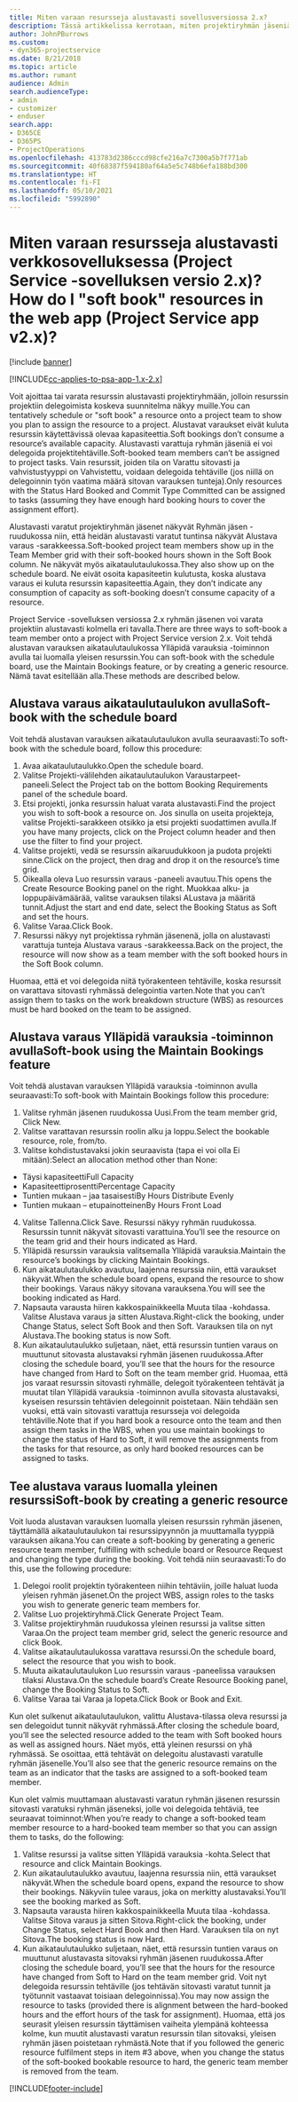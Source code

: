```yaml
---
title: Miten varaan resursseja alustavasti sovellusversiossa 2.x?
description: Tässä artikkelissa kerrotaan, miten projektiryhmän jäseniä varataan alustavasti Project Service -sovelluksessa.
author: JohnPBurrows
ms.custom:
- dyn365-projectservice
ms.date: 8/21/2018
ms.topic: article
ms.author: rumant
audience: Admin
search.audienceType:
- admin
- customizer
- enduser
search.app:
- D365CE
- D365PS
- ProjectOperations
ms.openlocfilehash: 413783d2386cccd98cfe216a7c7300a5b7f771ab
ms.sourcegitcommit: 40f68387f594180af64a5e5c748b6efa188bd300
ms.translationtype: HT
ms.contentlocale: fi-FI
ms.lasthandoff: 05/10/2021
ms.locfileid: "5992890"
---
```

# <a name="how-do-i-soft-book-resources-in-the-web-app-project-service-app-v2x"></a><span data-ttu-id="a4735-103">Miten varaan resursseja alustavasti verkkosovelluksessa (Project Service -sovelluksen versio 2.x)?</span><span class="sxs-lookup"><span data-stu-id="a4735-103">How do I "soft book" resources in the web app (Project Service app v2.x)?</span></span>

[!include [banner](../includes/psa-now-project-operations.md)]

[!INCLUDE[cc-applies-to-psa-app-1.x-2.x](../includes/cc-applies-to-psa-app-1x-2x.md)]

<span data-ttu-id="a4735-104">Voit ajoittaa tai varata resurssin alustavasti projektiryhmään, jolloin resurssin projektiin delegoimista koskeva suunnitelma näkyy muille.</span><span class="sxs-lookup"><span data-stu-id="a4735-104">You can tentatively schedule or "soft book" a resource onto a project team to show you plan to assign the resource to a project.</span></span> <span data-ttu-id="a4735-105">Alustavat varaukset eivät kuluta resurssin käytettävissä olevaa kapasiteettia.</span><span class="sxs-lookup"><span data-stu-id="a4735-105">Soft bookings don’t consume a resource’s available capacity.</span></span> <span data-ttu-id="a4735-106">Alustavasti varattuja ryhmän jäseniä ei voi delegoida projektitehtäville.</span><span class="sxs-lookup"><span data-stu-id="a4735-106">Soft-booked team members can’t be assigned to project tasks.</span></span> <span data-ttu-id="a4735-107">Vain resurssit, joiden tila on Varattu sitovasti ja vahvistustyyppi on Vahvistettu, voidaan delegoida tehtäville (jos niillä on delegoinnin työn vaatima määrä sitovan varauksen tunteja).</span><span class="sxs-lookup"><span data-stu-id="a4735-107">Only resources with the Status Hard Booked and Commit Type Committed can be assigned to tasks (assuming they have enough hard booking hours to cover the assignment effort).</span></span>

<span data-ttu-id="a4735-108">Alustavasti varatut projektiryhmän jäsenet näkyvät Ryhmän jäsen -ruudukossa niin, että heidän alustavasti varatut tuntinsa näkyvät Alustava varaus -sarakkeessa.</span><span class="sxs-lookup"><span data-stu-id="a4735-108">Soft-booked project team members show up in the Team Member grid with their soft-booked hours shown in the Soft Book column.</span></span> <span data-ttu-id="a4735-109">Ne näkyvät myös aikataulutaulukossa.</span><span class="sxs-lookup"><span data-stu-id="a4735-109">They also show up on the schedule board.</span></span> <span data-ttu-id="a4735-110">Ne eivät osoita kapasiteetin kulutusta, koska alustava varaus ei kuluta resurssin kapasiteettia.</span><span class="sxs-lookup"><span data-stu-id="a4735-110">Again, they don’t indicate any consumption of capacity as soft-booking doesn’t consume capacity of a resource.</span></span>

<span data-ttu-id="a4735-111">Project Service -sovelluksen versiossa 2.x ryhmän jäsenen voi varata projektiin alustavasti kolmella eri tavalla.</span><span class="sxs-lookup"><span data-stu-id="a4735-111">There are three ways to soft-book a team member onto a project with Project Service version 2.x.</span></span> <span data-ttu-id="a4735-112">Voit tehdä alustavan varauksen aikataulutaulukossa Ylläpidä varauksia -toiminnon avulla tai luomalla yleisen resurssin.</span><span class="sxs-lookup"><span data-stu-id="a4735-112">You can soft-book with the schedule board, use the Maintain Bookings feature, or by creating a generic resource.</span></span> <span data-ttu-id="a4735-113">Nämä tavat esitellään alla.</span><span class="sxs-lookup"><span data-stu-id="a4735-113">These methods are described below.</span></span>

## <a name="soft-book-with-the-schedule-board"></a><span data-ttu-id="a4735-114">Alustava varaus aikataulutaulukon avulla</span><span class="sxs-lookup"><span data-stu-id="a4735-114">Soft-book with the schedule board</span></span>

<span data-ttu-id="a4735-115">Voit tehdä alustavan varauksen aikataulutaulukon avulla seuraavasti:</span><span class="sxs-lookup"><span data-stu-id="a4735-115">To soft-book with the schedule board, follow this procedure:</span></span> 
1. <span data-ttu-id="a4735-116">Avaa aikataulutaulukko.</span><span class="sxs-lookup"><span data-stu-id="a4735-116">Open the schedule board.</span></span>
2. <span data-ttu-id="a4735-117">Valitse Projekti-välilehden aikataulutaulukon Varaustarpeet-paneeli.</span><span class="sxs-lookup"><span data-stu-id="a4735-117">Select the Project tab on the bottom Booking Requirements panel of the schedule board.</span></span>
3. <span data-ttu-id="a4735-118">Etsi projekti, jonka resurssin haluat varata alustavasti.</span><span class="sxs-lookup"><span data-stu-id="a4735-118">Find the project you wish to soft-book a resource on.</span></span> <span data-ttu-id="a4735-119">Jos sinulla on useita projekteja, valitse Projekti-sarakkeen otsikko ja etsi projekti suodattimen avulla.</span><span class="sxs-lookup"><span data-stu-id="a4735-119">If you have many projects, click on the Project column header and then use the filter to find your project.</span></span>
4. <span data-ttu-id="a4735-120">Valitse projekti, vedä se resurssin aikaruudukkoon ja pudota projekti sinne.</span><span class="sxs-lookup"><span data-stu-id="a4735-120">Click on the project, then drag and drop it on the resource’s time grid.</span></span>
5. <span data-ttu-id="a4735-121">Oikealla oleva Luo resurssin varaus -paneeli avautuu.</span><span class="sxs-lookup"><span data-stu-id="a4735-121">This opens the Create Resource Booking panel on the right.</span></span> <span data-ttu-id="a4735-122">Muokkaa alku- ja loppupäivämäärää, valitse varauksen tilaksi ALustava ja määritä tunnit.</span><span class="sxs-lookup"><span data-stu-id="a4735-122">Adjust the start and end date, select the Booking Status as Soft and set the hours.</span></span> 
6. <span data-ttu-id="a4735-123">Valitse Varaa.</span><span class="sxs-lookup"><span data-stu-id="a4735-123">Click Book.</span></span>
7. <span data-ttu-id="a4735-124">Resurssi näkyy nyt projektissa ryhmän jäsenenä, jolla on alustavasti varattuja tunteja Alustava varaus -sarakkeessa.</span><span class="sxs-lookup"><span data-stu-id="a4735-124">Back on the project, the resource will now show as a team member with the soft booked hours in the Soft Book column.</span></span>

<span data-ttu-id="a4735-125">Huomaa, että et voi delegoida niitä työrakenteen tehtäville, koska resurssit on varattava sitovasti ryhmässä delegointia varten.</span><span class="sxs-lookup"><span data-stu-id="a4735-125">Note that you can’t assign them to tasks on the work breakdown structure (WBS) as resources must be hard booked on the team to be assigned.</span></span>

## <a name="soft-book-using-the-maintain-bookings-feature"></a><span data-ttu-id="a4735-126">Alustava varaus Ylläpidä varauksia -toiminnon avulla</span><span class="sxs-lookup"><span data-stu-id="a4735-126">Soft-book using the Maintain Bookings feature</span></span>

<span data-ttu-id="a4735-127">Voit tehdä alustavan varauksen Ylläpidä varauksia -toiminnon avulla seuraavasti:</span><span class="sxs-lookup"><span data-stu-id="a4735-127">To soft-book with Maintain Bookings follow this procedure:</span></span>
1. <span data-ttu-id="a4735-128">Valitse ryhmän jäsenen ruudukossa Uusi.</span><span class="sxs-lookup"><span data-stu-id="a4735-128">From the team member grid, Click New.</span></span>
2. <span data-ttu-id="a4735-129">Valitse varattavan resurssin roolin alku ja loppu.</span><span class="sxs-lookup"><span data-stu-id="a4735-129">Select the bookable resource, role, from/to.</span></span>
3. <span data-ttu-id="a4735-130">Valitse kohdistustavaksi jokin seuraavista (tapa ei voi olla Ei mitään):</span><span class="sxs-lookup"><span data-stu-id="a4735-130">Select an allocation method other than None:</span></span>
- <span data-ttu-id="a4735-131">Täysi kapasiteetti</span><span class="sxs-lookup"><span data-stu-id="a4735-131">Full Capacity</span></span>
- <span data-ttu-id="a4735-132">Kapasiteettiprosentti</span><span class="sxs-lookup"><span data-stu-id="a4735-132">Percentage Capacity</span></span>
- <span data-ttu-id="a4735-133">Tuntien mukaan – jaa tasaisesti</span><span class="sxs-lookup"><span data-stu-id="a4735-133">By Hours Distribute Evenly</span></span>
- <span data-ttu-id="a4735-134">Tuntien mukaan – etupainotteinen</span><span class="sxs-lookup"><span data-stu-id="a4735-134">By Hours Front Load</span></span>
4. <span data-ttu-id="a4735-135">Valitse Tallenna.</span><span class="sxs-lookup"><span data-stu-id="a4735-135">Click Save.</span></span> <span data-ttu-id="a4735-136">Resurssi näkyy ryhmän ruudukossa. Resurssin tunnit näkyvät sitovasti varattuina.</span><span class="sxs-lookup"><span data-stu-id="a4735-136">You’ll see the resource on the team grid and their hours indicated as Hard.</span></span>
5. <span data-ttu-id="a4735-137">Ylläpidä resurssin varauksia valitsemalla Ylläpidä varauksia.</span><span class="sxs-lookup"><span data-stu-id="a4735-137">Maintain the resource’s bookings by clicking Maintain Bookings.</span></span>
6. <span data-ttu-id="a4735-138">Kun aikataulutaulukko avautuu, laajenna resurssia niin, että varaukset näkyvät.</span><span class="sxs-lookup"><span data-stu-id="a4735-138">When the schedule board opens, expand the resource to show their bookings.</span></span> <span data-ttu-id="a4735-139">Varaus näkyy sitovana varauksena.</span><span class="sxs-lookup"><span data-stu-id="a4735-139">You will see the booking indicated as Hard.</span></span>
7. <span data-ttu-id="a4735-140">Napsauta varausta hiiren kakkospainikkeella Muuta tilaa -kohdassa. Valitse Alustava varaus ja sitten Alustava.</span><span class="sxs-lookup"><span data-stu-id="a4735-140">Right-click the booking, under Change Status, select Soft Book and then Soft.</span></span> <span data-ttu-id="a4735-141">Varauksen tila on nyt Alustava.</span><span class="sxs-lookup"><span data-stu-id="a4735-141">The booking status is now Soft.</span></span>
8. <span data-ttu-id="a4735-142">Kun aikataulutaulukko suljetaan, näet, että resurssin tuntien varaus on muuttunut sitovasta alustavaksi ryhmän jäsenen ruudukossa.</span><span class="sxs-lookup"><span data-stu-id="a4735-142">After closing the schedule board, you’ll see that the hours for the resource have changed from Hard to Soft on the team member grid.</span></span>
<span data-ttu-id="a4735-143">Huomaa, että jos varaat resurssin sitovasti ryhmälle, delegoit työrakenteen tehtävät ja muutat tilan Ylläpidä varauksia -toiminnon avulla sitovasta alustavaksi, kyseisen resurssin tehtävien delegoinnit poistetaan. Näin tehdään sen vuoksi, että vain sitovasti varattuja resursseja voi delegoida tehtäville.</span><span class="sxs-lookup"><span data-stu-id="a4735-143">Note that if you hard book a resource onto the team and then assign them tasks in the WBS, when you use maintain bookings to change the status of Hard to Soft, it will remove the assignments from the tasks for that resource, as only hard booked resources can be assigned to tasks.</span></span>

## <a name="soft-book-by-creating-a-generic-resource"></a><span data-ttu-id="a4735-144">Tee alustava varaus luomalla yleinen resurssi</span><span class="sxs-lookup"><span data-stu-id="a4735-144">Soft-book by creating a generic resource</span></span>

<span data-ttu-id="a4735-145">Voit luoda alustavan varauksen luomalla yleisen resurssin ryhmän jäsenen, täyttämällä aikataulutaulukon tai resurssipyynnön ja muuttamalla tyyppiä varauksen aikana.</span><span class="sxs-lookup"><span data-stu-id="a4735-145">You can create a soft-booking by generating a generic resource team member, fulfilling with schedule board or Resource Request and changing the type during the booking.</span></span>
<span data-ttu-id="a4735-146">Voit tehdä niin seuraavasti:</span><span class="sxs-lookup"><span data-stu-id="a4735-146">To do this, use the following procedure:</span></span>

1. <span data-ttu-id="a4735-147">Delegoi roolit projektin työrakenteen niihin tehtäviin, joille haluat luoda yleisen ryhmän jäsenet.</span><span class="sxs-lookup"><span data-stu-id="a4735-147">On the project WBS, assign roles to the tasks you wish to generate generic team members for.</span></span>
2. <span data-ttu-id="a4735-148">Valitse Luo projektiryhmä.</span><span class="sxs-lookup"><span data-stu-id="a4735-148">Click Generate Project Team.</span></span>
3. <span data-ttu-id="a4735-149">Valitse projektiryhmän ruudukossa yleinen resurssi ja valitse sitten Varaa.</span><span class="sxs-lookup"><span data-stu-id="a4735-149">On the project team member grid, select the generic resource and click Book.</span></span>
4. <span data-ttu-id="a4735-150">Valitse aikataulutaulukossa varattava resurssi.</span><span class="sxs-lookup"><span data-stu-id="a4735-150">On the schedule board, select the resource that you wish to book.</span></span>
5. <span data-ttu-id="a4735-151">Muuta aikataulutaulukon Luo resurssin varaus -paneelissa varauksen tilaksi Alustava.</span><span class="sxs-lookup"><span data-stu-id="a4735-151">On the schedule board’s Create Resource Booking panel, change the Booking Status to Soft.</span></span>
6. <span data-ttu-id="a4735-152">Valitse Varaa tai Varaa ja lopeta.</span><span class="sxs-lookup"><span data-stu-id="a4735-152">Click Book or Book and Exit.</span></span>

<span data-ttu-id="a4735-153">Kun olet sulkenut aikataulutaulukon, valittu Alustava-tilassa oleva resurssi ja sen delegoidut tunnit näkyvät ryhmässä.</span><span class="sxs-lookup"><span data-stu-id="a4735-153">After closing the schedule board, you’ll see the selected resource added to the team with Soft booked hours as well as assigned hours.</span></span> <span data-ttu-id="a4735-154">Näet myös, että yleinen resurssi on yhä ryhmässä. Se osoittaa, että tehtävät on delegoitu alustavasti varatulle ryhmän jäsenelle.</span><span class="sxs-lookup"><span data-stu-id="a4735-154">You’ll also see that the generic resource remains on the team as an indicator that the tasks are assigned to a soft-booked team member.</span></span>

<span data-ttu-id="a4735-155">Kun olet valmis muuttamaan alustavasti varatun ryhmän jäsenen resurssin sitovasti varatuksi ryhmän jäseneksi, jolle voi delegoida tehtäviä, tee seuraavat toiminnot:</span><span class="sxs-lookup"><span data-stu-id="a4735-155">When you’re ready to change a soft-booked team member resource to a hard-booked team member so that you can assign them to tasks, do the following:</span></span>

1. <span data-ttu-id="a4735-156">Valitse resurssi ja valitse sitten Ylläpidä varauksia -kohta.</span><span class="sxs-lookup"><span data-stu-id="a4735-156">Select that resource and click Maintain Bookings.</span></span>
2. <span data-ttu-id="a4735-157">Kun aikataulutaulukko avautuu, laajenna resurssia niin, että varaukset näkyvät.</span><span class="sxs-lookup"><span data-stu-id="a4735-157">When the schedule board opens, expand the resource to show their bookings.</span></span> <span data-ttu-id="a4735-158">Näkyviin tulee varaus, joka on merkitty alustavaksi.</span><span class="sxs-lookup"><span data-stu-id="a4735-158">You’ll see the booking marked as Soft.</span></span>
3. <span data-ttu-id="a4735-159">Napsauta varausta hiiren kakkospainikkeella Muuta tilaa -kohdassa. Valitse Sitova varaus ja sitten Sitova.</span><span class="sxs-lookup"><span data-stu-id="a4735-159">Right-click the booking, under Change Status, select Hard Book and then Hard.</span></span> <span data-ttu-id="a4735-160">Varauksen tila on nyt Sitova.</span><span class="sxs-lookup"><span data-stu-id="a4735-160">The booking status is now Hard.</span></span>
4. <span data-ttu-id="a4735-161">Kun aikataulutaulukko suljetaan, näet, että resurssin tuntien varaus on muuttunut alustavasta sitovaksi ryhmän jäsenen ruudukossa.</span><span class="sxs-lookup"><span data-stu-id="a4735-161">After closing the schedule board, you’ll see that the hours for the resource have changed from Soft to Hard on the team member grid.</span></span> <span data-ttu-id="a4735-162">Voit nyt delegoida resurssin tehtäville (jos tehtävän sitovasti varatut tunnit ja työtunnit vastaavat toisiaan delegoinnissa).</span><span class="sxs-lookup"><span data-stu-id="a4735-162">You may now assign the resource to tasks (provided there is alignment between the hard-booked hours and the effort hours of the task for assignment).</span></span> <span data-ttu-id="a4735-163">Huomaa, että jos seurasit yleisen resurssin täyttämisen vaiheita ylempänä kohteessa kolme, kun muutit alustavasti varatun resurssin tilan sitovaksi, yleisen ryhmän jäsen poistetaan ryhmästä.</span><span class="sxs-lookup"><span data-stu-id="a4735-163">Note that if you followed the generic resource fulfilment steps in item #3 above, when you change the status of the soft-booked bookable resource to hard, the generic team member is removed from the team.</span></span>


[!INCLUDE[footer-include](../includes/footer-banner.md)]